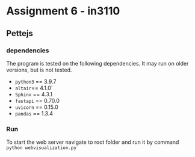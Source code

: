 # Assignment 6 - in3110
## Pettejs

### dependencies 
The program is tested on the following dependencies. It may run on older versions, but is not tested.  
- `python3` == 3.9.7  
- `altair`== 4.1.0`
- `Sphinx` == 4.3.1
- `fastapi` == 0.70.0
- `uvicorn` == 0.15.0
- `pandas` == 1.3.4


### Run 
To start the web server navigate to root folder and run it by command `python webvisualization.py`
